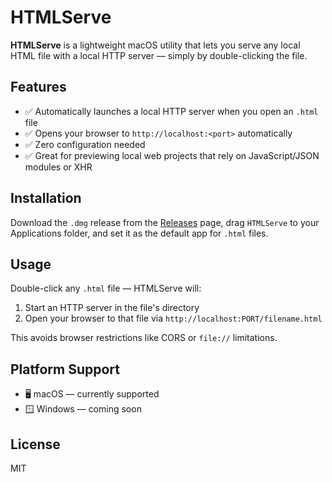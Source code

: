 


# HTMLServe

**HTMLServe** is a lightweight macOS utility that lets you serve any local HTML file with a local HTTP server — simply by double-clicking the file.

## Features

- ✅ Automatically launches a local HTTP server when you open an `.html` file
- ✅ Opens your browser to `http://localhost:<port>` automatically
- ✅ Zero configuration needed
- ✅ Great for previewing local web projects that rely on JavaScript/JSON modules or XHR

## Installation

Download the `.dmg` release from the [Releases](https://github.com/colinhebe/htmlserve/releases) page, drag `HTMLServe` to your Applications folder, and set it as the default app for `.html` files.

## Usage

Double-click any `.html` file — HTMLServe will:

1. Start an HTTP server in the file's directory
2. Open your browser to that file via `http://localhost:PORT/filename.html`

This avoids browser restrictions like CORS or `file://` limitations.

## Platform Support

- 🖥 macOS — currently supported
- 🪟 Windows — coming soon

## License

MIT